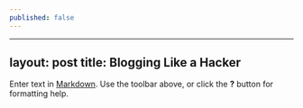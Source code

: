 ```yaml
---
published: false
---
```


---
layout: post
title: Blogging Like a Hacker
---

Enter text in [Markdown](http://daringfireball.net/projects/markdown/). Use the toolbar above, or click the **?** button for formatting help.
